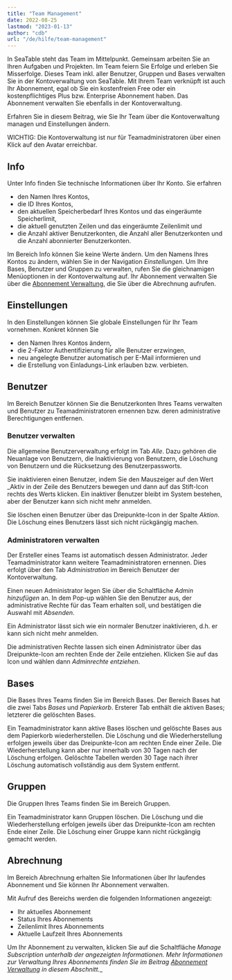 ```yaml
---
title: "Team Management"
date: 2022-08-25
lastmod: "2023-01-13"
author: "cdb"
url: "/de/hilfe/team-management"
---
```


In SeaTable steht das Team im Mittelpunkt. Gemeinsam arbeiten Sie an Ihren Aufgaben und Projekten. Im Team feiern Sie Erfolge und erleben Sie Misserfolge. Dieses Team inkl. aller Benutzer, Gruppen und Bases verwalten Sie in der Kontoverwaltung von SeaTable. Mit Ihrem Team verknüpft ist auch Ihr Abonnement, egal ob Sie ein kostenfreien Free oder ein kostenpflichtiges Plus bzw. Enterprise Abonnement haben. Das Abonnement verwalten Sie ebenfalls in der Kontoverwaltung.

Erfahren Sie in diesem Beitrag, wie Sie Ihr Team über die Kontoverwaltung managen und Einstellungen ändern.

WICHTIG: Die Kontoverwaltung ist nur für Teamadministratoren über einen Klick auf den Avatar erreichbar.

## Info

Unter Info finden Sie technische Informationen über Ihr Konto. Sie erfahren

- den Namen Ihres Kontos,
- die ID Ihres Kontos,
- den aktuellen Speicherbedarf Ihres Kontos und das eingeräumte Speicherlimit,
- die aktuell genutzten Zeilen und das eingeräumte Zeilenlimit und
- die Anzahl aktiver Benutzerkonten, die Anzahl aller Benutzerkonten und die Anzahl abonnierter Benutzerkonten.

Im Bereich Info können Sie keine Werte ändern. Um den Namens Ihres Kontos zu ändern, wählen Sie in der Navigation _Einstellungen_. Um Ihre Bases, Benutzer und Gruppen zu verwalten, rufen Sie die gleichnamigen Menüoptionen in der Kontoverwaltung auf. Ihr Abonnement verwalten Sie über die [Abonnement Verwaltung](docs/handbuch/verwaltung/abonnement-verwaltung/), die Sie über die Abrechnung aufrufen.

## Einstellungen

In den Einstellungen können Sie globale Einstellungen für Ihr Team vornehmen. Konkret können Sie

- den Namen Ihres Kontos ändern,
- die 2-Faktor Authentifizierung für alle Benutzer erzwingen,
- neu angelegte Benutzer automatisch per E-Mail informieren und
- die Erstellung von Einladungs-Link erlauben bzw. verbieten.

## Benutzer

Im Bereich Benutzer können Sie die Benutzerkonten Ihres Teams verwalten und Benutzer zu Teamadministratoren ernennen bzw. deren administrative Berechtigungen entfernen.

### Benutzer verwalten

Die allgemeine Benutzerverwaltung erfolgt im Tab _Alle_. Dazu gehören die Neuanlage von Benutzern, die Inaktivierung von Benutzern, die Löschung von Benutzern und die Rücksetzung des Benutzerpassworts.

Sie inaktivieren einen Benutzer, indem Sie den Mauszeiger auf den Wert _Aktiv in der Zeile des Benutzers bewegen und dann auf das Stift-Icon rechts des Werts klicken. Ein inaktiver Benutzer bleibt im System bestehen, aber der Benutzer kann sich nicht mehr anmelden.

Sie löschen einen Benutzer über das Dreipunkte-Icon in der Spalte _Aktion_. Die Löschung eines Benutzers lässt sich nicht rückgängig machen.

### Administratoren verwalten

Der Ersteller eines Teams ist automatisch dessen Administrator. Jeder Teamadministrator kann weitere Teamadministratoren ernennen. Dies erfolgt über den Tab _Administration_ im Bereich Benutzer der Kontoverwaltung.

Einen neuen Administrator legen Sie über die Schaltfläche _Admin hinzufügen_ an. In dem Pop-up wählen Sie den Benutzer aus, der administrative Rechte für das Team erhalten soll, und bestätigen die Auswahl mit _Absenden_.

Ein Administrator lässt sich wie ein normaler Benutzer inaktivieren, d.h. er kann sich nicht mehr anmelden.

Die administrativen Rechte lassen sich einen Administrator über das Dreipunkte-Icon am rechten Ende der Zeile entziehen. Klicken Sie auf das Icon und wählen dann _Adminrechte entziehen_.

## Bases

Die Bases Ihres Teams finden Sie im Bereich Bases. Der Bereich Bases hat die zwei Tabs _Bases_ und _Papierkorb_. Ersterer Tab enthält die aktiven Bases; letzterer die gelöschten Bases.

Ein Teamadministrator kann aktive Bases löschen und gelöschte Bases aus dem Papierkorb wiederherstellen. Die Löschung und die Wiederherstellung erfolgen jeweils über das Dreipunkte-Icon am rechten Ende einer Zeile. Die Wiederherstellung kann aber nur innerhalb von 30 Tagen nach der Löschung erfolgen. Gelöschte Tabellen werden 30 Tage nach ihrer Löschung automatisch vollständig aus dem System entfernt.

## Gruppen

Die Gruppen Ihres Teams finden Sie im Bereich Gruppen.

Ein Teamadministrator kann Gruppen löschen. Die Löschung und die Wiederherstellung erfolgen jeweils über das Dreipunkte-Icon am rechten Ende einer Zeile. Die Löschung einer Gruppe kann nicht rückgängig gemacht werden.

## Abrechnung

Im Bereich Abrechnung erhalten Sie Informationen über Ihr laufendes Abonnement und Sie können Ihr Abonnement verwalten.

Mit Aufruf des Bereichs werden die folgenden Informationen angezeigt:

- Ihr aktuelles Abonnement
- Status Ihres Abonnements
- Zeilenlimit Ihres Abonnements
- Aktuelle Laufzeit Ihres Abonnements

Um Ihr Abonnement zu verwalten, klicken Sie auf die Schaltfläche _Manage Subscription _unterhalb der angezeigten Informationen. Mehr Informationen zur Verwaltung Ihres Abonnements finden Sie im Beitrag [Abonnement Verwaltung](/docs/handbuch/verwaltung/abonnement-verwaltung/"") in diesem Abschnitt.___
